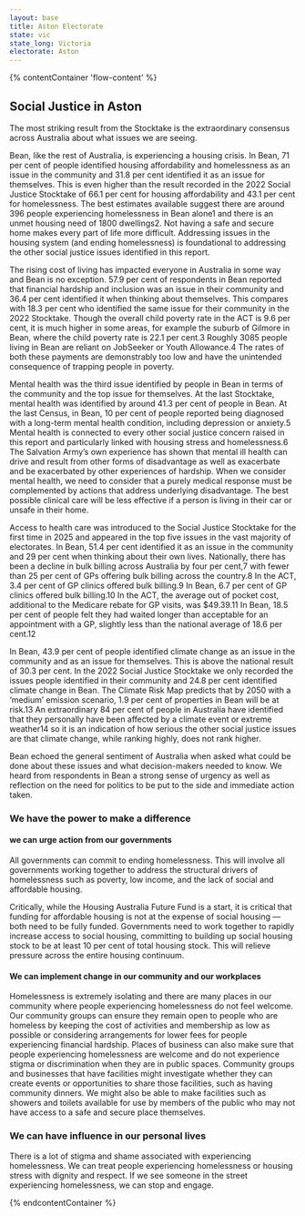 ```yaml
---
layout: base
title: Aston Electorate
state: vic
state_long: Victoria
electorate: Aston
---
```


{% contentContainer 'flow-content' %}

## Social Justice in Aston

The most striking result from the Stocktake is the extraordinary consensus across Australia about what issues we are seeing.

Bean, like the rest of Australia, is experiencing a housing crisis. In Bean, 71 per cent of people identified housing affordability and homelessness as an issue in the community and 31.8 per cent identified it as an issue for themselves. This is even higher than the result recorded in the 2022 Social Justice Stocktake of 66.1 per cent for housing affordability and 43.1 per cent for homelessness. The best estimates available suggest there are around 396 people experiencing homelessness in Bean alone1 and there is an unmet housing need of 1800 dwellings2. Not having a safe and secure home makes every part of life more difficult. Addressing issues in the housing system (and ending homelessness) is foundational to addressing the other social justice issues identified in this report.

The rising cost of living has impacted everyone in Australia in some way and Bean is no exception. 57.9 per cent of respondents in Bean reported that financial hardship and inclusion was an issue in their community and 36.4 per cent identified it when thinking about themselves. This compares with 18.3 per cent who identified the same issue for their community in the 2022 Stocktake. Though the overall child poverty rate in the ACT is 9.6 per cent, it is much higher in some areas, for example the suburb of Gilmore in Bean, where the child poverty rate is 22.1 per cent.3 Roughly 3085 people living in Bean are reliant on JobSeeker or Youth Allowance.4 The rates of both these payments are demonstrably too low and have the unintended consequence of trapping people in poverty.

Mental health was the third issue identified by people in Bean in terms of the community and the top issue for themselves. At the last Stocktake, mental health was identified by around 41.3 per cent of people in Bean. At the last Census, in Bean, 10 per cent of people reported being diagnosed with a long-term mental health condition, including depression or anxiety.5 Mental health is connected to every other social justice concern raised in this report and particularly linked with housing stress and homelessness.6 The Salvation Army’s own experience has shown that mental ill health can drive and result from other forms of disadvantage as well as exacerbate and be exacerbated by other experiences of hardship. When we consider mental health, we need to consider that a purely medical response must be complemented by actions that address underlying disadvantage. The best possible clinical care will be less effective if a person is living in their car or unsafe in their home.

Access to health care was introduced to the Social Justice Stocktake for the first time in 2025 and appeared in the top five issues in the vast majority of electorates. In Bean, 51.4 per cent identified it as an issue in the community and 29 per cent when thinking about their own lives. Nationally, there has been a decline in bulk billing across Australia by four per cent,7 with fewer than 25 per cent of GPs offering bulk billing across the country.8 In the ACT, 3.4 per cent of GP clinics offered bulk billing.9 In Bean, 6.7 per cent of GP clinics offered bulk billing.10 In the ACT, the average out of pocket cost, additional to the Medicare rebate for GP visits, was $49.39.11 In Bean, 18.5 per cent of people felt they had waited longer than acceptable for an appointment with a GP, slightly less than the national average of 18.6 per cent.12

In Bean, 43.9 per cent of people identified climate change as an issue in the community and as an issue for themselves. This is above the national result of 30.3 per cent. In the 2022 Social Justice Stocktake we only recorded the issues people identified in their community and 24.8 per cent identified climate change in Bean. The Climate Risk Map predicts that by 2050 with a ‘medium’ emission scenario, 1.9 per cent of properties in Bean will be at risk.13 An extraordinary 84 per cent of people in Australia have identified that they personally have been affected by a climate event or extreme weather14 so it is an indication of how serious the other social justice issues are that climate change, while ranking highly, does not rank higher.

Bean echoed the general sentiment of Australia when asked what could be done about these issues and what decision-makers needed to know. We heard from respondents in Bean a strong sense of urgency as well as reflection on the need for politics to be put to the side and immediate action taken.

### We have the power to make a difference

#### we can urge action from our governments

All governments can commit to ending homelessness. This will involve all governments working together to address the structural drivers of homelessness such as poverty, low income, and the lack of social and affordable housing. 

Critically, while the Housing Australia Future Fund is a start, it is critical that funding for affordable housing is not at the expense of social housing — both need to be fully funded. Governments need to work together to rapidly increase access to social housing, committing to building up social housing stock to be at least 10 per cent of total housing stock. This will relieve pressure across the entire housing continuum.

#### We can implement change in our community and our workplaces

Homelessness is extremely isolating and there are many places in our community where people experiencing homelessness do not feel welcome. Our community groups can ensure they remain open to people who are homeless by keeping the cost of activities and membership as low as possible or considering arrangements for lower fees for people experiencing financial hardship. Places of business can also make sure that people experiencing homelessness are welcome and do not experience stigma or discrimination when they are in public spaces. Community groups and businesses that have facilities might investigate whether they can create events or opportunities to share those facilities, such as having community dinners. We might also be able to make facilities such as showers and toilets available for use by members of the public who may not have access to a safe and secure place themselves.

### We can have influence in our personal lives

There is a lot of stigma and shame associated with experiencing homelessness. We can treat people experiencing homelessness or housing stress with dignity and respect. If we see someone in the street experiencing homelessness, we can stop and engage.

{% endcontentContainer %}